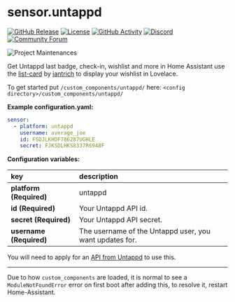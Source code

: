# sensor.untappd

[![GitHub Release][releases-shield]][releases]
[![License][license-shield]](LICENSE.md)
[![GitHub Activity][commits-shield]][commits]
[![Discord][discord-shield]][discord]
[![Community Forum][forum-shield]][forum]

![Project Maintenances][maintenance-shield1]



Get Untappd last badge, check-in, wishlist and more in Home Assistant use the [list-card](https://github.com/custom-cards/list-card) by [iantrich](https://github.com/iantrich) to display your wishlist in Lovelace.

To get started put `/custom_components/untappd/` here:
`<config directory>/custom_components/untappd/`

**Example configuration.yaml:**
```yaml
sensor:
  - platform: untappd
    username: average_joe
    id: FSDJLKHDF786287UGHLE
    secret: FJKSDLHKS8337R6948F
```
**Configuration variables:**

key | description
:--- | :---
**platform (Required)** | untappd
**id (Required)** | Your Untappd API id.
**secret (Required)** | Your Untappd API secret.
**username (Required)** | The username of the Untappd user, you want updates for.

You will need to apply for an [API from Untappd](https://untappd.com/api) to use this.

***
Due to how `custom_components` are loaded, it is normal to see a `ModuleNotFoundError` error on first boot after adding this, to resolve it, restart Home-Assistant.

[commits-shield]: https://img.shields.io/github/commit-activity/y/custom-components/sensor.untapped.svg?style=for-the-badge
[commits]: https://github.com/custom-components/sensor.untapped/commits/master
[discord]: https://discord.gg/Qa5fW2R
[discord-shield]: https://img.shields.io/discord/330944238910963714.svg?style=for-the-badge
[forum-shield]: https://img.shields.io/badge/community-forum-brightgreen.svg?style=for-the-badge
[forum]: https://community.home-assistant.io/t/untappd-api/54627
[license-shield]: https://img.shields.io/github/license/custom-components/sensor.untapped.svg?style=for-the-badge
[maintenance-shield1]: https://img.shields.io/badge/maintainer-Peter%20Skopa%20%40swetoast%20&%20Ian%20Richardson%20%40iantrich-blue.svg?style=for-the-badge
[releases-shield]: https://img.shields.io/github/release/custom-components/sensor.untapped.svg?style=for-the-badge
[releases]: https://github.com/custom-components/sensor.untapped/releases
